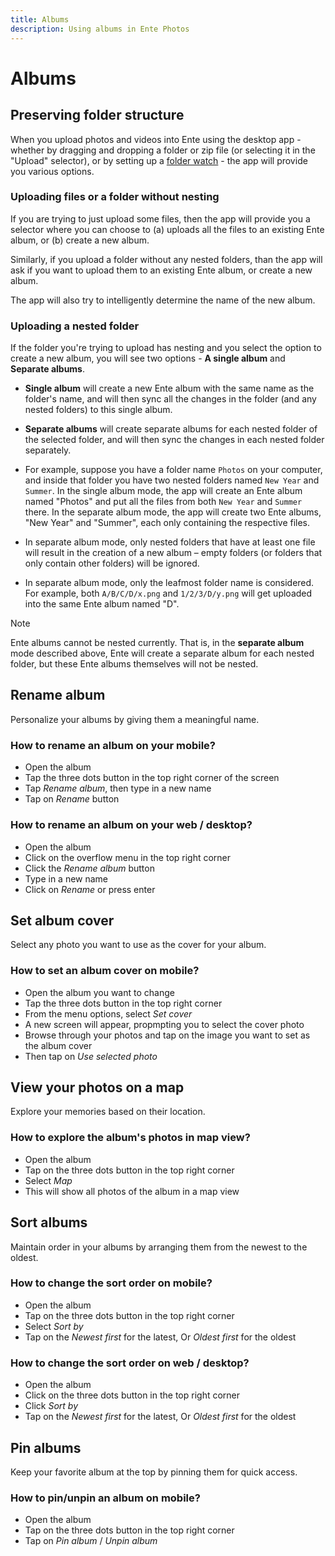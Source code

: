 ```yaml
---
title: Albums
description: Using albums in Ente Photos
---
```


# Albums

## Preserving folder structure

When you upload photos and videos into Ente using the desktop app - whether by
dragging and dropping a folder or zip file (or selecting it in the "Upload"
selector), or by setting up a [folder watch](/photos/features/watch-folders) -
the app will provide you various options.

### Uploading files or a folder without nesting

If you are trying to just upload some files, then the app will provide you a
selector where you can choose to (a) uploads all the files to an existing Ente
album, or (b) create a new album.

Similarly, if you upload a folder without any nested folders, than the app will
ask if you want to upload them to an existing Ente album, or create a new album.

The app will also try to intelligently determine the name of the new album.

### Uploading a nested folder

If the folder you're trying to upload has nesting and you select the option to
create a new album, you will see two options - **A single album** and **Separate
albums**.

- **Single album** will create a new Ente album with the same name as the
  folder's name, and will then sync all the changes in the folder (and any
  nested folders) to this single album.

- **Separate albums** will create separate albums for each nested folder of the
  selected folder, and will then sync the changes in each nested folder
  separately.

- For example, suppose you have a folder name `Photos` on your computer, and
  inside that folder you have two nested folders named `New Year` and `Summer`.
  In the single album mode, the app will create an Ente album named "Photos" and
  put all the files from both `New Year` and `Summer` there. In the separate
  album mode, the app will create two Ente albums, "New Year" and "Summer", each
  only containing the respective files.

- In separate album mode, only nested folders that have at least one file will
  result in the creation of a new album – empty folders (or folders that only
  contain other folders) will be ignored.

- In separate album mode, only the leafmost folder name is considered. For
  example, both `A/B/C/D/x.png` and `1/2/3/D/y.png` will get uploaded into the
  same Ente album named "D".

> [!NOTE]
>
> Ente albums cannot be nested currently. That is, in the **separate album**
> mode described above, Ente will create a separate album for each nested
> folder, but these Ente albums themselves will not be nested.

## Rename album

Personalize your albums by giving them a meaningful name.

### How to rename an album on your mobile?

- Open the album
- Tap the three dots button in the top right corner of the screen
- Tap _Rename album_, then type in a new name
- Tap on _Rename_ button

### How to rename an album on your web / desktop?

- Open the album
- Click on the overflow menu in the top right corner
- Click the _Rename album_ button
- Type in a new name
- Click on _Rename_ or press enter

## Set album cover

Select any photo you want to use as the cover for your album.

### How to set an album cover on mobile?

- Open the album you want to change
- Tap the three dots button in the top right corner
- From the menu options, select _Set cover_
- A new screen will appear, propmpting you to select the cover photo
- Browse through your photos and tap on the image you want to set as the album
  cover
- Then tap on _Use selected photo_

## View your photos on a map

Explore your memories based on their location.

### How to explore the album's photos in map view?

- Open the album
- Tap on the three dots button in the top right corner
- Select _Map_
- This will show all photos of the album in a map view

## Sort albums

Maintain order in your albums by arranging them from the newest to the oldest.

### How to change the sort order on mobile?

- Open the album
- Tap on the three dots button in the top right corner
- Select _Sort by_
- Tap on the _Newest first_ for the latest, Or _Oldest first_ for the oldest

### How to change the sort order on web / desktop?

- Open the album
- Click on the three dots button in the top right corner
- Click _Sort by_
- Tap on the _Newest first_ for the latest, Or _Oldest first_ for the oldest

## Pin albums

Keep your favorite album at the top by pinning them for quick access.

### How to pin/unpin an album on mobile?

- Open the album
- Tap on the three dots button in the top right corner
- Tap on _Pin album_ / _Unpin album_
